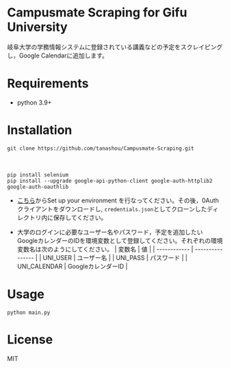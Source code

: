 # Campusmate Scraping for Gifu University

岐阜大学の学務情報システムに登録されている講義などの予定をスクレイピングし，Google Calendarに追加します。

# Requirements
* python 3.9+

# Installation
    git clone https://github.com/tanashou/Campusmate-Scraping.git
　

    pip install selenium
    pip install --upgrade google-api-python-client google-auth-httplib2 google-auth-oauthlib

* [こちら](https://developers.google.com/calendar/api/quickstart/python)からSet up your environment を行なってください。その後，0Authクライアントをダウンロードし, `credentials.json`としてクローンしたディレクトリ内に保存してください。

* 大学のログインに必要なユーザー名やパスワード，予定を追加したいGoogleカレンダーのIDを環境変数として登録してください。それぞれの環境変数名は次のようにしてください。
    | 変数名        | 値                |
    | ------------ | ---------------- |
    | UNI_USER     | ユーザー名         |
    | UNI_PASS     | パスワード         |
    | UNI_CALENDAR | GoogleカレンダーID |

# Usage
    python main.py

# License
MIT

